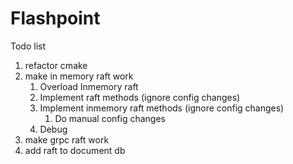 # Flashpoint

Todo list
 1. refactor cmake
 2. make in memory raft work
    1. Overload Inmemory raft
    2. Implement raft methods (ignore config changes)
    3. Implement inmemory raft methods (ignore config changes)
       1. Do manual config changes
    4. Debug
 3. make grpc raft work
 4. add raft to document db